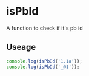 # isPbId
A function to check if it's pb id

## Useage

```javascript
console.log(isPbId('1.1a'));
console.log(isPbId('_@1'));
```
